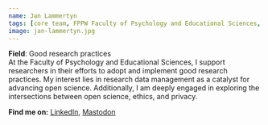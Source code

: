 ```yaml
---
name: Jan Lammertyn
tags: [core team, FPPW Faculty of Psychology and Educational Sciences, ethics, GDPR]
image: jan-lammertyn.jpg
---
```


**Field**: Good research practices  
At the Faculty of Psychology and Educational Sciences, I support researchers in their efforts to adopt and implement good research practices. My interest lies in research data management as a catalyst for advancing open science. Additionally, I am deeply engaged in exploring the intersections between open science, ethics, and privacy.  

**Find me on:** [LinkedIn](https://www.linkedin.com/in/janlammertyn/), [Mastodon](https://fosstodon.org/@JanL)